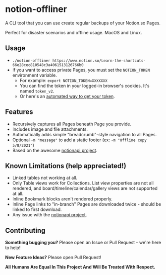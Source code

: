 # notion-offliner
A CLI tool that you can use create regular backups of your Notion.so Pages.

Perfect for disaster scenarios and offline usage. MacOS and Linux.

## Usage
* `./notion-offliner https://www.notion.so/Learn-the-shortcuts-66e28cec810548c3a4061513126766b0`
* If you want to access private Pages, you must set the `NOTION_TOKEN` environment variable.
  * For example: `export NOTION_TOKEN=XXXXXXX`
  * You can find the token in your logged-in browser's cookies. It's named `token_v2`.
  * Or here's an [automated way to get your token](https://gist.github.com/nmcclain/30e4f5ee231e606bc4a1dcedef1c551f).

## Features
* Recursively captures all Pages beneath Page you provide.
* Includes image and file attachments.
* Automatically adds simple "breadcrumb"-style navigation to all Pages.
* Optional `-m "message"` to add a static footer (ex: `-m "Offline copy 5/8/2021"`)
* Based on the awesome [notionapi project](https://github.com/kjk/notionapi/).

## Known Limitations (help appreciated!)
* Linked tables not working at all.
* Only Table views work for Collections. List view properties are not all rendered, and board/timeline/calendar/gallery views are not supported at all.
* Inline Bookmark blocks aren't rendered properly.
* Inline Page links to "in-branch" Pages are downloaded twice - should be linked to first download.
* Any issue with the [notionapi project](https://github.com/kjk/notionapi/issues).

## Contributing

**Something bugging you?** Please open an Issue or Pull Request - we're here to help!

**New Feature Ideas?** Please open Pull Request!
 
**All Humans Are Equal In This Project And Will Be Treated With Respect.**

